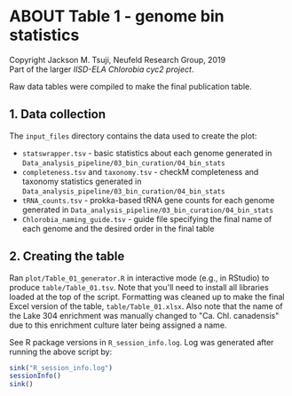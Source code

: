 # ABOUT Table 1 - genome bin statistics
Copyright Jackson M. Tsuji, Neufeld Research Group, 2019  
Part of the larger *IISD-ELA Chlorobia cyc2 project*.

Raw data tables were compiled to make the final publication table.

## 1. Data collection
The `input_files` directory contains the data used to create the plot:
- `statswrapper.tsv` - basic statistics about each genome generated in `Data_analysis_pipeline/03_bin_curation/04_bin_stats`
- `completeness.tsv` and `taxonomy.tsv` - checkM completeness and taxonomy statistics generated in `Data_analysis_pipeline/03_bin_curation/04_bin_stats`
- `tRNA_counts.tsv` - prokka-based tRNA gene counts for each genome generated in `Data_analysis_pipeline/03_bin_curation/04_bin_stats`
- `Chlorobia_naming_guide.tsv` - guide file specifying the final name of each genome and the desired order in the final table

## 2. Creating the table
Ran `plot/Table_01_generator.R` in interactive mode (e.g., in RStudio) to produce `table/Table_01.tsv`. Note that you'll need to install all libraries loaded at the top of the script. Formatting was cleaned up to make the final Excel version of the table, `table/Table_01.xlsx`. Also note that the name of the Lake 304 enrichment was manually changed to "Ca. Chl. canadensis" due to this enrichment culture later being assigned a name.

See R package versions in `R_session_info.log`. Log was generated after running the above script by:
```R
sink("R_session_info.log")
sessionInfo()
sink()
```

